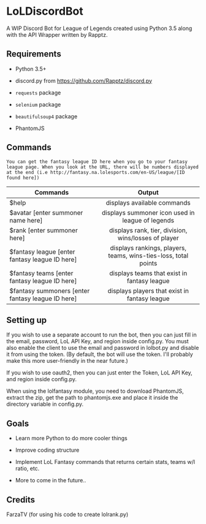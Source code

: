 # LoLDiscordBot
A WIP Discord Bot for League of Legends created using Python 3.5 along with the API Wrapper written by Rapptz.

## Requirements
* Python 3.5+

* discord.py from https://github.com/Rapptz/discord.py
 
* ```requests``` package
 
* ```selenium``` package
 
* ```beautifulsoup4``` package
 
* PhantomJS

## Commands
```You can get the fantasy league ID here when you go to your fantasy league page. When you look at the URL, there will be numbers displayed at the end (i.e http://fantasy.na.lolesports.com/en-US/league/[ID found here])```

| Commands      | Output        |
| ------------- |:-------------:|
| $help | displays available commands |
| $avatar [enter summoner name here]      | displays summoner icon used in league of legends |
| $rank [enter summoner here]      | displays rank, tier, division, wins/losses of player      |
| $fantasy league [enter fantasy league ID here] | displays rankings, players, teams, wins-ties-loss, total points|
| $fantasy teams [enter fantasy league ID here] | displays teams that exist in fantasy league      |
| $fantasy summoners [enter fantasy league ID here] | displays players that exist in fantasy league |


## Setting up
If you wish to use a separate account to run the bot, then you can just fill in the email, password, LoL API Key, and
region inside config.py. You must also enable the client to use the email and password in lolbot.py and disable it from using
the token. (By default, the bot will use the token. I'll probably make this more user-friendly in the near future.)

If you wish to use oauth2, then you can just enter the Token, LoL API Key, and region inside config.py.

When using the lolfantasy module, you need to download PhantomJS, extract the zip, get the path to phantomjs.exe
and place it inside the directory variable in config.py.

## Goals
- Learn more Python to do more cooler things

- Improve coding structure

- Implement LoL Fantasy commands that returns certain stats, teams w/l ratio, etc.

- More to come in the future..

## Credits
FarzaTV (for using his code to create lolrank.py)
